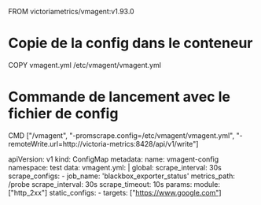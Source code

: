 FROM victoriametrics/vmagent:v1.93.0

# Copie de la config dans le conteneur
COPY vmagent.yml /etc/vmagent/vmagent.yml

# Commande de lancement avec le fichier de config
CMD ["/vmagent", "-promscrape.config=/etc/vmagent/vmagent.yml", "-remoteWrite.url=http://victoria-metrics:8428/api/v1/write"]




apiVersion: v1
kind: ConfigMap
metadata:
  name: vmagent-config
  namespace: test
data:
  vmagent.yml: |
    global:
      scrape_interval: 30s
    scrape_configs:
      - job_name: 'blackbox_exporter_status'
        metrics_path: /probe
        scrape_interval: 30s
        scrape_timeout: 10s
        params:
          module: ["http_2xx"]
        static_configs:
          - targets: ["https://www.google.com"]
